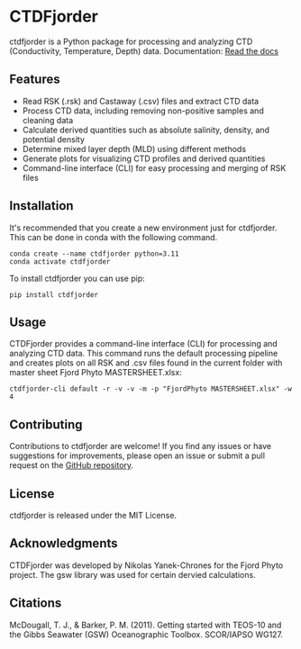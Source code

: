 # CTDFjorder

ctdfjorder is a Python package for processing and analyzing CTD (Conductivity, Temperature, Depth) data.
Documentation: [Read the docs](https://nikothomas.github.io/ctdfjorder/)

## Features

- Read RSK (.rsk) and Castaway (.csv) files and extract CTD data
- Process CTD data, including removing non-positive samples and cleaning data
- Calculate derived quantities such as absolute salinity, density, and potential density
- Determine mixed layer depth (MLD) using different methods
- Generate plots for visualizing CTD profiles and derived quantities
- Command-line interface (CLI) for easy processing and merging of RSK files

## Installation
It's recommended that you create a new environment just for ctdfjorder. This can be done in conda with the following
command.
```shell
conda create --name ctdfjorder python=3.11
conda activate ctdfjorder
```
To install ctdfjorder you can use pip:
```shell
pip install ctdfjorder
```

## Usage

CTDFjorder provides a command-line interface (CLI) for processing and analyzing CTD data.
This command runs the default processing pipeline and creates plots on all RSK and .csv files found in the current folder with master sheet Fjord Phyto MASTERSHEET.xlsx:

```shell
ctdfjorder-cli default -r -v -v -m -p "FjordPhyto MASTERSHEET.xlsx" -w 4
```

## Contributing

Contributions to ctdfjorder are welcome! If you find any issues or have suggestions for improvements, please open an issue or submit a pull request on the [GitHub repository](https://github.com/nikothomas/CTDFjorder).

## License

ctdfjorder is released under the MIT License.

## Acknowledgments

CTDFjorder was developed by Nikolas Yanek-Chrones for the Fjord Phyto project. The gsw library was used for certain dervied calculations.

## Citations
McDougall, T. J., & Barker, P. M. (2011). Getting started with TEOS-10 and the Gibbs Seawater (GSW) Oceanographic Toolbox. SCOR/IAPSO WG127.

